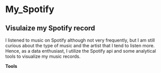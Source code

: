 # My_Spotify

## Visulaize my Spotify record

I listened to music on Spotify although not very frequently, but I am still curious about the type of music and the artist that I tend to listen more. Hence, as a data enthusiast, I utilize the Spotify api and some analytical tools to visualize my music records.

**Tools**
